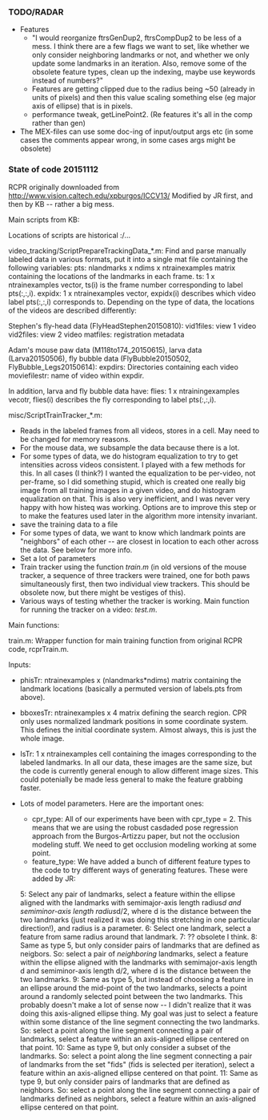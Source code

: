 ### TODO/RADAR ###

* Features
    * "I would reorganize ftrsGenDup2, ftrsCompDup2 to be less of a mess. I think there are a few flags we want to set, like whether we only consider neighboring landmarks or not, and whether we only update some landmarks in an iteration. Also, remove some of the obsolete feature types, clean up the indexing, maybe use keywords instead of numbers?"
    * Features are getting clipped due to the radius being ~50 (already in units of pixels) and then this value scaling something else (eg major axis of ellipse) that is in pixels.
    * performance tweak, getLinePoint2. (Re features it's all in the comp rather than gen)
* The MEX-files can use some doc-ing of input/output args etc (in some cases the comments appear wrong, in some cases args might be obsolete)


### State of code 20151112 ###

RCPR originally downloaded from
http://www.vision.caltech.edu/xpburgos/ICCV13/
Modified by JR first, and then by KB -- rather a big mess.

Main scripts from KB:

Locations of scripts are historical :/...

video_tracking/ScriptPrepareTrackingData_*.m: 
Find and parse manually labeled data in various formats, put it into a single mat file containing the following variables:
pts: nlandmarks x ndims x ntrainexamples matrix containing the locations of the landmarks in each frame. 
ts: 1 x ntrainexamples vector, ts(i) is the frame number corresponding to label pts(:,:,i). 
expidx: 1 x ntrainexamples vector, expidx(i) describes which video label pts(:,:,i) corresponds to. 
Depending on the type of data, the locations of the videos are described differently:

Stephen's fly-head data (FlyHeadStephen20150810): 
vid1files: view 1 video
vid2files: view 2 video
matfiles: registration metadata

Adam's mouse paw data (M118to174_20150615), larva data (Larva20150506), fly bubble data (FlyBubble20150502, FlyBubble_Legs20150614):
expdirs: Directories containing each video
moviefilestr: name of video within expdir.

In addition, larva and fly bubble data have:
flies: 1 x ntrainingexamples vecotr, flies(i) describes the fly corresponding to label pts(:,:,i). 

misc/ScriptTrainTracker_*.m:

* Reads in the labeled frames from all videos, stores in a cell. May need to be changed for memory reasons. 
* For the mouse data, we subsample the data because there is a lot. 
* For some types of data, we do histogram equalization to try to get intensities across videos consistent. I played with a few methods for this. In all cases (I think?) I wanted the equalization to be per-video, not per-frame, so I did something stupid, which is created one really big image from all training images in a given video, and do histogram equalization on that. This is also very inefficient, and I was never very happy with how histeq was working. Options are to improve this step or to make the features used later in the algorithm more intensity invariant. 
* save the training data to a file
* For some types of data, we want to know which landmark points are "neighbors" of each other -- are closest in location to each other across the data. See below for more info. 
* Set a lot of parameters
* Train tracker using the function *train.m* (in old versions of the mouse tracker, a sequence of three trackers were trained, one for both paws simultaneously first, then two individual view trackers. This should be obsolete now, but there might be vestiges of this). 
* Various ways of testing whether the tracker is working. Main function for running the tracker on a video: *test.m*. 





Main functions: 

train.m: Wrapper function for main training function from original RCPR code, rcprTrain.m. 

Inputs:

* phisTr: ntrainexamples x (nlandmarks\*ndims) matrix containing the landmark locations (basically a permuted version of labels.pts from above). 
* bboxesTr: ntrainexamples x 4 matrix defining the search region. CPR only uses normalized landmark positions in some coordinate system. This defines the initial coordinate system. Almost always, this is just the whole image. 
* IsTr: 1 x ntrainexamples cell containing the images corresponding to the labeled landmarks. In all our data, these images are the same size, but the code is currently general enough to allow different image sizes. This could potenially be made less general to make the feature grabbing faster. 
* Lots of model parameters. Here are the important ones:
    * cpr_type: All of our experiments have been with cpr_type = 2. This means that we are using the robust casdaded pose regression approach from the Burgos-Artizzu paper, but not the occlusion modeling stuff. We need to get occlusion modeling working at some point. 
    * feature_type: We have added a bunch of different feature types to the code to try different ways of generating features. 
These were added by JR:

  5: Select any pair of landmarks, select a feature within the ellipse aligned with the landmarks with semimajor-axis length radius*d and semiminor-axis length radius*d/2, where d is the distance between the two landmarks (just realized it was doing this stretching in one particular direction!), and radius is a parameter. 
  6: Select one landmark, select a feature from same radius around that landmark. 
  7: ?? obsolete I think. 
  8: Same as type 5, but only consider pairs of landmarks that are defined as neigbors. So: select a pair of *neighboring* landmarks, select a feature within the ellipse aligned with the landmarks with semimajor-axis length d and semiminor-axis length d/2, where d is the distance between the two landmarks. 
  9: Same as type 5, but instead of choosing a feature in an ellipse around the mid-point of the two landmarks, selects a point around a randomly selected point between the two landmarks. This probably doesn't make a lot of sense now -- I didn't realize that it was doing this axis-aligned ellipse thing. My goal was just to select a feature within some distance of the line segment connecting the two landmarks. So: select a point along the line segment connecting a pair of landmarks, select a feature within an axis-aligned ellipse centered on that point. 
  10: Same as type 9, but only consider a subset of the landmarks. So: select a point along the line segment connecting a pair of landmarks from the set "fids" (fids is selected per iteration), select a feature within an axis-aligned ellipse centered on that point. 
  11: Same as type 9, but only consider pairs of landmarks that are defined as neighbors. So: select a point along the line segment connecting a pair of landmarks defined as neighbors, select a feature within an axis-aligned ellipse centered on that point.